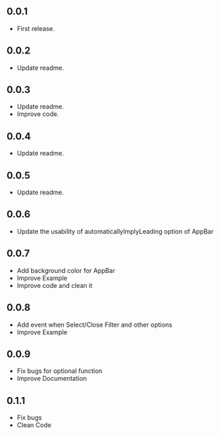 ## 0.0.1

* First release.

## 0.0.2

* Update readme.

## 0.0.3

* Update readme.
* Improve code.

## 0.0.4

* Update readme.

## 0.0.5

* Update readme.

## 0.0.6

* Update the usability of automaticallyImplyLeading option of AppBar

## 0.0.7

* Add background color for AppBar
* Improve Example
* Improve code and clean it

## 0.0.8

* Add event when Select/Close Filter and other options
* Improve Example

## 0.0.9

* Fix bugs for optional function
* Improve Documentation

## 0.1.1

* Fix bugs
* Clean Code